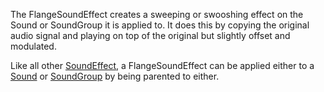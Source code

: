 The FlangeSoundEffect creates a sweeping or swooshing effect on the Sound or SoundGroup it is applied to. It does this by copying the original audio signal and playing on top of the original but slightly offset and modulated.  
  
Like all other [SoundEffect](https://developer.roblox.com/en-us/api-reference/class/SoundEffect), a FlangeSoundEffect can be applied either to a [Sound](https://developer.roblox.com/en-us/api-reference/class/Sound) or [SoundGroup](https://developer.roblox.com/en-us/api-reference/class/SoundGroup) by being parented to either.